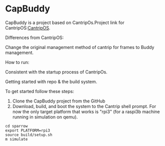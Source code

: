 # CapBuddy

CapBuddy is a project based on CantripOs.Project link for CantripOS:[CantripOS](https://github.com/AmbiML/sparrow-cantrip-full).

Differences from CantripOS:

Change the original management method of cantrip for frames to Buddy management.

How to run:

Consistent with the startup process of CantripOs.

Getting started with repo & the build system.

To get started follow these steps:

1. Clone the CapBuddy project from the GitHub
2. Download, build, and boot the system to the Cantrip shell prompt.
   For now the only target platform that works is "rpi3"
   (for a raspi3b machine running in simulation on qemu).

``` shell
cd sparrow
export PLATFORM=rpi3
source build/setup.sh
m simulate
```
